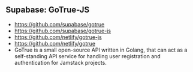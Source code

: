 ## Supabase: GoTrue-JS

- https://github.com/supabase/gotrue
- https://github.com/supabase/gotrue-js
- https://github.com/netlify/gotrue-js
- https://github.com/netlify/gotrue
- GoTrue is a small open-source API written in Golang, that can act as a self-standing API service for handling user registration and authentication for Jamstack projects.